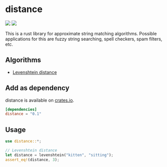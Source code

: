 # distance 
[![](https://travis-ci.org/mbrlabs/distance.svg?branch=master)](https://travis-ci.org/mbrlabs/distance) 
[![](https://img.shields.io/crates/v/distance.svg)](https://crates.io/crates/distance)

This is a rust library for approximate string matching algorithms.
Possible applications for this are fuzzy string searching, spell checkers, spam filters, etc.

## Algorithms
- [Levenshtein distance](https://en.wikipedia.org/wiki/Levenshtein_distance)

## Add as dependency
distance is available on [crates.io](https://crates.io/crates/distance).

```toml
[dependencies]
distance = "0.1"
```

## Usage

```rust
use distance::*; 

// Levenshtein distance
let distance = levenshtein("kitten", "sitting");   
assert_eq!(distance, 3);
```